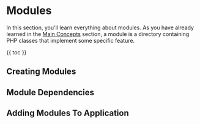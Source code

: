 # Modules

In this section, you'll learn everything about modules. As you have already learned in the [Main Concepts](main-concepts.html) section, a module is a directory containing PHP classes that implement some specific feature.

{{ toc }}

## Creating Modules



## Module Dependencies

## Adding Modules To Application


